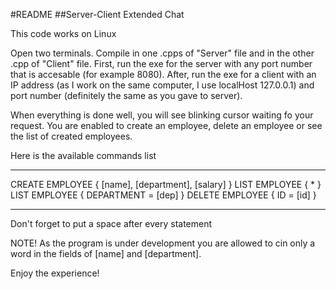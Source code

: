 #README
##Server-Client Extended Chat

This code works on Linux

Open two terminals. Compile in one .cpps of "Server" file and in the other .cpp of "Client" file.
First, run the exe for the server with any port number that is accesable (for example 8080).
After, run the exe for a client with an IP address (as I work on the same computer, I use localHost 127.0.0.1) and port number (definitely the same as you gave to server).

When everything is done well, you will see blinking cursor waiting fo your request.
You are enabled to create an employee, delete an employee or see the list of created employees.

Here is the available commands list
***
CREATE EMPLOYEE { [name], [department], [salary] }
LIST EMPLOYEE { * }
LIST EMPLOYEE { DEPARTMENT = [dep] }
DELETE EMPLOYEE { ID = [id] }
***
Don't forget to put a space after every statement

NOTE!
As the program is under development you are allowed to cin only a word in the fields of [name] and [department].

Enjoy the experience! 


